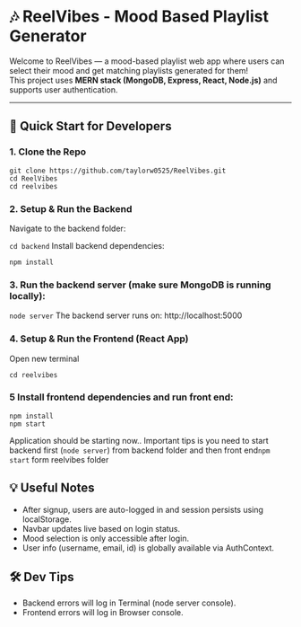 # 🎶 ReelVibes - Mood Based Playlist Generator

Welcome to ReelVibes — a mood-based playlist web app where users can select their mood and get matching playlists generated for them!  
This project uses **MERN stack (MongoDB, Express, React, Node.js)** and supports user authentication.

---

## 🚀 Quick Start for Developers

### 1. Clone the Repo
```bas
git clone https://github.com/taylorw0525/ReelVibes.git
cd ReelVibes
cd reelvibes
```

### 2. Setup & Run the Backend
Navigate to the backend folder:

```cd backend```
Install backend dependencies:

```npm install```
### 3. Run the backend server (make sure MongoDB is running locally):

```node server```
The backend server runs on: http://localhost:5000

### 4. Setup & Run the Frontend (React App)
Open new terminal 
```
cd reelvibes
```
### 5 Install frontend dependencies and run front end:

```
npm install
npm start
```

Application should be starting now.. 
Important tips is you need to start backend first (```node server```) from backend folder and then front end```npm start``` form reelvibes folder

## 💡 Useful Notes
- After signup, users are auto-logged in and session persists using localStorage.
- Navbar updates live based on login status.
- Mood selection is only accessible after login.
- User info (username, email, id) is globally available via AuthContext.

## 🛠️ Dev Tips
- Backend errors will log in Terminal (node server console).
- Frontend errors will log in Browser console.